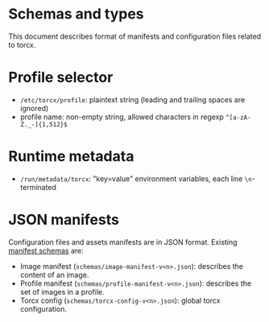 # Schemas and types

This document describes format of manifests and configuration files related to torcx.

# Profile selector

* `/etc/torcx/profile`: plaintext string (leading and trailing spaces are ignored)
* profile name: non-empty string, allowed characters in regexp `^[a-zA-Z._-]{1,512}$`

# Runtime metadata

* `/run/metadata/torcx`: "key=value" environment variables, each line `\n`-terminated

# JSON manifests

Configuration files and assets manifests are in JSON format.
Existing [manifest schemas][schemas] are:
* Image manifest (`schemas/image-manifest-v<n>.json`): describes the content of an image.
* Profile manifest (`schemas/profile-manifest-v<n>.json`): describes the set of images in a profile.
* Torcx config (`schemas/torcx-config-v<n>.json`): global torcx configuration.

[schemas]: ../schemas

